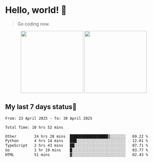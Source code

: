 # Hello, world! 🥰
> Go coding now.

<div align="center">
<div><img src="https://github-readme-stats.vercel.app/api?username=Xrondev&count_private=true" height="200px"/> <img src="https://github-readme-stats.vercel.app/api/top-langs/?username=Xrondev" height="200px"/></div>
</div>
<div align="center"></div>  

## My last 7 days status🧐

<!--START_SECTION:waka-->

```txt
From: 23 April 2025 - To: 30 April 2025

Total Time: 10 hrs 52 mins

Other        24 hrs 28 mins  █████████████████▒░░░░░░░   69.22 %
Python       4 hrs 14 mins   ███░░░░░░░░░░░░░░░░░░░░░░   12.01 %
TypeScript   2 hrs 43 mins   ██░░░░░░░░░░░░░░░░░░░░░░░   07.71 %
Go           1 hr 19 mins    █░░░░░░░░░░░░░░░░░░░░░░░░   03.77 %
HTML         51 mins         ▓░░░░░░░░░░░░░░░░░░░░░░░░   02.43 %
```

<!--END_SECTION:waka-->
